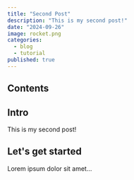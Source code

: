 ```yaml
---
title: "Second Post"
description: "This is my second post!"
date: "2024-09-26"
image: rocket.png
categories:
  - blog
  - tutorial
published: true
---
```


## Contents

## Intro

This is my second post! 

## Let's get started

Lorem ipsum dolor sit amet...